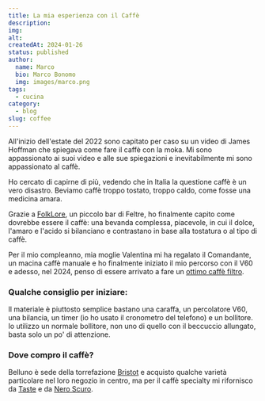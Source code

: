 ```yaml
---
title: La mia esperienza con il Caffè
description: 
img: 
alt: 
createdAt: 2024-01-26
status: published
author:
  name: Marco
  bio: Marco Bonomo
  img: images/marco.png
tags:
  - cucina
category:
  - blog
slug: coffee
---
```


All'inizio dell'estate del 2022 sono capitato per caso su un video di James Hoffman che spiegava come fare il caffè con la moka.
Mi sono appassionato ai suoi video e alle sue spiegazioni e inevitabilmente mi sono appassionato al caffè.

Ho cercato di capirne di più, vedendo che in Italia la questione caffè è un vero disastro. Beviamo caffè troppo tostato, troppo caldo, come fosse una medicina amara. 

Grazie a [FolkLore](https://www.instagram.com/folk_lore_bar), un piccolo bar di Feltre, ho finalmente capito come dovrebbe essere il caffè: una bevanda complessa, piacevole, in cui il dolce, l'amaro e l'acido si bilanciano e contrastano in base alla tostatura o al tipo di caffè.

Per il mio compleanno, mia moglie Valentina mi ha regalato il Comandante, un macina caffè manuale e ho finalmente iniziato il mio percorso con il V60 e adesso, nel 2024, penso di essere arrivato a fare un [ottimo caffè filtro](one-cup-v60-technique).

### Qualche consiglio per iniziare:

Il materiale è piuttosto semplice bastano una caraffa, un percolatore V60, una bilancia, un timer (io ho usato il cronometro del telefono) e un bollitore.  Io utilizzo un normale bollitore, non uno di quello con il beccuccio allungato, basta solo un po' di attenzione.

###  Dove compro il caffè? 

Belluno è sede della torrefazione [Bristot](https://www.caffebristot.com/) e acquisto qualche varietà particolare nel loro negozio in centro, ma per il caffè specialty mi rifornisco da [Taste](https://www.tastecoffee.it) e da [Nero Scuro](https://neroscurocoffee.com/).

